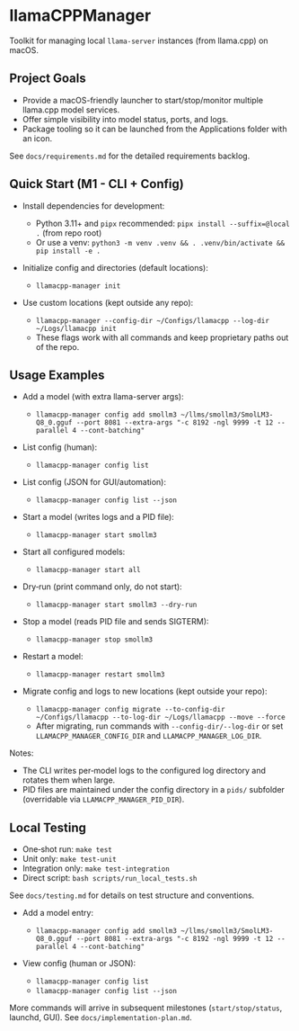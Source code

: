 # llamaCPPManager

Toolkit for managing local `llama-server` instances (from llama.cpp) on macOS.

## Project Goals
- Provide a macOS-friendly launcher to start/stop/monitor multiple llama.cpp model services.
- Offer simple visibility into model status, ports, and logs.
- Package tooling so it can be launched from the Applications folder with an icon.

See `docs/requirements.md` for the detailed requirements backlog.

## Quick Start (M1 - CLI + Config)

- Install dependencies for development:
  - Python 3.11+ and `pipx` recommended: `pipx install --suffix=@local .` (from repo root)
  - Or use a venv: `python3 -m venv .venv && . .venv/bin/activate && pip install -e .`

- Initialize config and directories (default locations):
  - `llamacpp-manager init`

- Use custom locations (kept outside any repo):
  - `llamacpp-manager --config-dir ~/Configs/llamacpp --log-dir ~/Logs/llamacpp init`
  - These flags work with all commands and keep proprietary paths out of the repo.

## Usage Examples

- Add a model (with extra llama-server args):
  - `llamacpp-manager config add smollm3 ~/llms/smollm3/SmolLM3-Q8_0.gguf --port 8081 --extra-args "-c 8192 -ngl 9999 -t 12 --parallel 4 --cont-batching"`

- List config (human):
  - `llamacpp-manager config list`

- List config (JSON for GUI/automation):
  - `llamacpp-manager config list --json`

- Start a model (writes logs and a PID file):
  - `llamacpp-manager start smollm3`

- Start all configured models:
  - `llamacpp-manager start all`

- Dry‑run (print command only, do not start):
  - `llamacpp-manager start smollm3 --dry-run`

- Stop a model (reads PID file and sends SIGTERM):
  - `llamacpp-manager stop smollm3`

- Restart a model:
  - `llamacpp-manager restart smollm3`

- Migrate config and logs to new locations (kept outside your repo):
  - `llamacpp-manager config migrate --to-config-dir ~/Configs/llamacpp --to-log-dir ~/Logs/llamacpp --move --force`
  - After migrating, run commands with `--config-dir/--log-dir` or set `LLAMACPP_MANAGER_CONFIG_DIR` and `LLAMACPP_MANAGER_LOG_DIR`.

Notes:
- The CLI writes per‑model logs to the configured log directory and rotates them when large.
- PID files are maintained under the config directory in a `pids/` subfolder (overridable via `LLAMACPP_MANAGER_PID_DIR`).

## Local Testing

- One‑shot run: `make test`
- Unit only: `make test-unit`
- Integration only: `make test-integration`
- Direct script: `bash scripts/run_local_tests.sh`

See `docs/testing.md` for details on test structure and conventions.

- Add a model entry:
  - `llamacpp-manager config add smollm3 ~/llms/smollm3/SmolLM3-Q8_0.gguf --port 8081 --extra-args "-c 8192 -ngl 9999 -t 12 --parallel 4 --cont-batching"`

- View config (human or JSON):
  - `llamacpp-manager config list`
  - `llamacpp-manager config list --json`

More commands will arrive in subsequent milestones (`start/stop/status`, launchd, GUI). See `docs/implementation-plan.md`.
